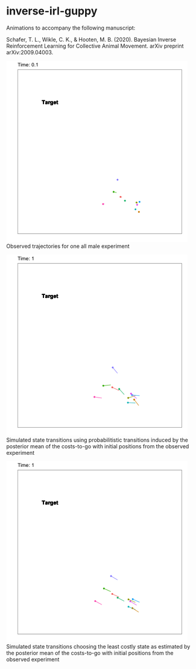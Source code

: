 # inverse-irl-guppy

Animations to accompany the following manuscript:

Schafer, T. L., Wikle, C. K., & Hooten, M. B. (2020). Bayesian Inverse Reinforcement Learning for Collective Animal Movement. arXiv preprint arXiv:2009.04003.

![](animations/observed_experiment.gif "Observed Male Guppy Experiment")
Observed trajectories for one all male experiment

![](animations/bisquare-rw_simulation.gif "Simulated Guppy Movement Bisquare Random Walk - Stochastic")
Simulated state transitions using probabilitistic transitions induced by the posterior mean of the costs-to-go with initial positions from the observed experiment

![](animations/bisquare-rw_max_simulation.gif "Simulated Guppy Movement Bisquare Random Walk - Minimum Cost")
Simulated state transitions choosing the least costly state as estimated by the posterior mean of the costs-to-go with initial positions from the observed experiment

